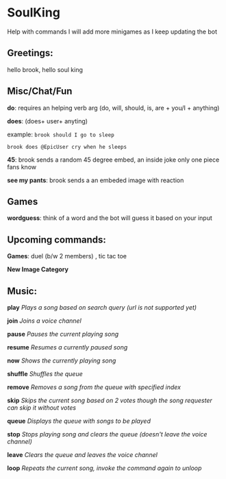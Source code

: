 # SoulKing
Help with commands
I will add more minigames as I keep updating the bot
## Greetings:
hello brook, hello soul king


## Misc/Chat/Fun 

**do**: requires an helping verb arg (do, will, should, is, are + you/I + anything)

**does**: (does+ user+ anyting)

example: `brook should I go to sleep`

`brook does @EpicUser cry when he sleeps`
    
**45**: brook sends a random 45 degree embed, an inside joke only one piece fans know

**see my pants**: brook sends a an embeded image with reaction 

## Games
**wordguess**: think of a word and the bot will guess it based on your input

## Upcoming commands:
**Games**: duel (b/w 2 members) ,  tic tac toe
       
**New Image Category**  


## Music:
**play**  _Plays a song based on search query (url is not supported yet)_

**join**  _Joins a voice channel_ 

**pause** _Pauses the current playing song_ 

**resume** _Resumes a currently paused song_

**now** _Shows the currently playing song_ 

**shuffle** _Shuffles the queue_

**remove** _Removes a song from the queue with specified index_

**skip** _Skips the current song based on 2 votes though the song requester can skip it without votes_

**queue** _Displays the queue with songs to be played_

**stop** _Stops playing song and clears the queue (doesn't leave the voice channel)_

**leave** _Clears the queue and leaves the voice channel_

**loop** _Repeats the current song, invoke the command again to unloop_

